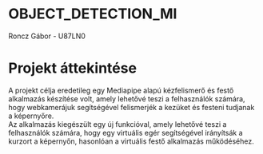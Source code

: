 # OBJECT_DETECTION_MI
Roncz Gábor - U87LN0

# Projekt áttekintése
A projekt célja eredetileg egy Mediapipe alapú kézfelismerő és festő alkalmazás készítése volt, amely lehetővé teszi a felhasználók számára, hogy webkamerájuk segítségével felismerjék a kezüket és festeni tudjanak a képernyőre.  <br> Az alkalmazás kiegészült egy új funkcióval, amely lehetővé teszi a felhasználók számára, hogy egy virtuális egér segítségével irányítsák a kurzort a képernyőn, hasonlóan a virtuális festő alkalmazás működéséhez.

